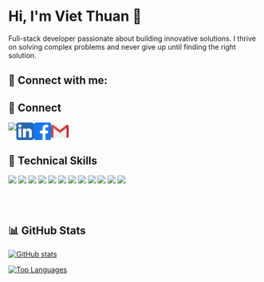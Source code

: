 # Hi, I'm Viet Thuan 👋

Full-stack developer passionate about building innovative solutions. I thrive on solving complex problems and never give up until finding the right solution.

## 🤝 Connect with me:
## 🤝 Connect

<a href="mailto:jakes.developer@gmail.com">
 <img align="left" src="https://img.shields.io/badge/Gmail-D14836?style=for-the-badge&logo=gmail&logoColor=white" />
</a>

<a href="https://www.linkedin.com/in/jakesdeveloper/"><img align="left" src="https://raw.githubusercontent.com/jakesdev/jakesdev/main/5296501_linkedin_network_linkedin_logo_icon.png" alt="Jakes Developer | LinkedIn" width="35px"/></a>

<a href="https://www.facebook.com/Jakes.Official/"><img align="left" src="https://raw.githubusercontent.com/jakesdev/jakesdev/main/5365678_fb_facebook_facebook_logo_icon.png" alt="Jakes Developer| Facebook" width="35px"/></a>

<!-- <a href="https://www.youtube.com/channel/UCD1TmriSJKAZQPmWsqb8dnQ"><img align="left" src="https://raw.githubusercontent.com/jakesdev/jakesdev/main/5296521_play_video_vlog_youtube_youtube_logo_icon.png" alt="Jakes Developer| Youtube" width="35px"/></a> -->


<a href="mailto:jakes.developer@gmail.com"><img align="left" src="https://raw.githubusercontent.com/jakesdev/jakesdev/main/2993691_brand_brands_gmail_logo_logos_icon.png" alt="Jakes Developer | Gmail" width="35px"/></a>


</br>
</br>

## 💼 Technical Skills

![](https://img.shields.io/badge/Code-JavaScript-informational?style=flat&logo=JavaScript&color=F7DF1E)
![](https://img.shields.io/badge/Code-TypeScript-informational?style=flat&logo=TypeScript&color=3178C6)
![](https://img.shields.io/badge/Code-Java-informational?style=flat&logo=Java&color=007396)
![](https://img.shields.io/badge/Framework-Angular-informational?style=flat&logo=Angular&color=DD0031)
![](https://img.shields.io/badge/Framework-Spring_Boot-informational?style=flat&logo=Spring&color=6DB33F)
![](https://img.shields.io/badge/Framework-Node.js-informational?style=flat&logo=Node.js&color=339933)
![](https://img.shields.io/badge/Database-SQL-informational?style=flat&logo=PostgreSQL&color=336791)
![](https://img.shields.io/badge/Database-NoSQL-informational?style=flat&logo=MongoDB&color=47A248)
![](https://img.shields.io/badge/Tools-Docker-informational?style=flat&logo=Docker&color=2496ED)
![](https://img.shields.io/badge/Tools-Microservices-informational?style=flat&logo=Moleculer&color=688FDB)
![](https://img.shields.io/badge/Design-Figma-informational?style=flat&logo=Figma&color=F24E1E)
![](https://img.shields.io/badge/Tools-Jira-informational?style=flat&logo=Jira&color=0052CC)

<!-- ## 🌱 Currently Learning
- Expanding Docker expertise
- Microservices architecture
- Advanced Spring Boot concepts -->



<br />
<br />

## 📊 GitHub Stats

[![GitHub stats](https://github-readme-stats.vercel.app/api?username=jakesdev&show_icons=true&theme=radical)](https://github.com/jakesdev)

[![Top Languages](https://github-readme-stats.vercel.app/api/top-langs/?username=jakesdev&layout=compact&theme=radical)](https://github.com/jakesdev)
